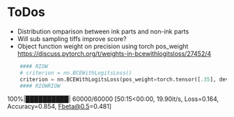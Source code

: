 # ToDos
- Distribution omparison between ink parts and non-ink parts
- Will sub sampling tiffs improve score?
- Object function weight on precision using torch pos_weight https://discuss.pytorch.org/t/weights-in-bcewithlogitsloss/27452/4


```python
    #### RIOW
    # criterion = nn.BCEWithLogitsLoss()
    criterion = nn.BCEWithLogitsLoss(pos_weight=torch.tensor([.35], device=DEVICE))
    #### RIOWRIOW
```

100%|██████████| 60000/60000 [50:15<00:00, 19.90it/s, Loss=0.164, Accuracy=0.854, Fbeta@0.5=0.481]   